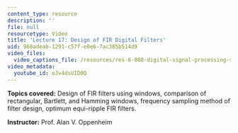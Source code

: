 ```yaml
---
content_type: resource
description: ''
file: null
resourcetype: Video
title: 'Lecture 17: Design of FIR Digital Filters'
uid: 968adeab-1291-c57f-e0e6-7ac385b514d9
video_files:
  video_captions_file: /resources/res-6-008-digital-signal-processing-spring-2011/video-lectures/lecture-17-design-of-fir-digital-filters/oJv4dsUID0Q.vtt
video_metadata:
  youtube_id: oJv4dsUID0Q
---
```


**Topics covered:** Design of FIR filters using windows, comparison of rectangular, Bartlett, and Hamming windows, frequency sampling method of filter design, optimum equi-ripple FIR filters.

**Instructor:** Prof. Alan V. Oppenheim